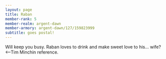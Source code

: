 ```yaml
---
layout: page
title: Raban
member-rank: 5
member-realm: argent-dawn
member-armory: argent-dawn/127/159823999
subtitle: goes postal!
---
```


Will keep you busy.  Raban loves to drink and make sweet love to his... wife? <--Tim Minchin reference.
